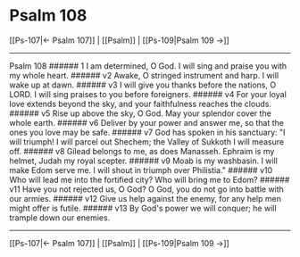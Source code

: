 # Psalm 108

[[Ps-107|← Psalm 107]] | [[Psalm]] | [[Ps-109|Psalm 109 →]]
***

Psalm 108 ###### 1 I am determined, O God. I will sing and praise you with my whole heart. ###### v2 Awake, O stringed instrument and harp. I will wake up at dawn. ###### v3 I will give you thanks before the nations, O LORD. I will sing praises to you before foreigners. ###### v4 For your loyal love extends beyond the sky, and your faithfulness reaches the clouds. ###### v5 Rise up above the sky, O God. May your splendor cover the whole earth. ###### v6 Deliver by your power and answer me, so that the ones you love may be safe. ###### v7 God has spoken in his sanctuary: "I will triumph! I will parcel out Shechem; the Valley of Sukkoth I will measure off. ###### v8 Gilead belongs to me, as does Manasseh. Ephraim is my helmet, Judah my royal scepter. ###### v9 Moab is my washbasin. I will make Edom serve me. I will shout in triumph over Philistia." ###### v10 Who will lead me into the fortified city? Who will bring me to Edom? ###### v11 Have you not rejected us, O God? O God, you do not go into battle with our armies. ###### v12 Give us help against the enemy, for any help men might offer is futile. ###### v13 By God's power we will conquer; he will trample down our enemies.

***
[[Ps-107|← Psalm 107]] | [[Psalm]] | [[Ps-109|Psalm 109 →]]
